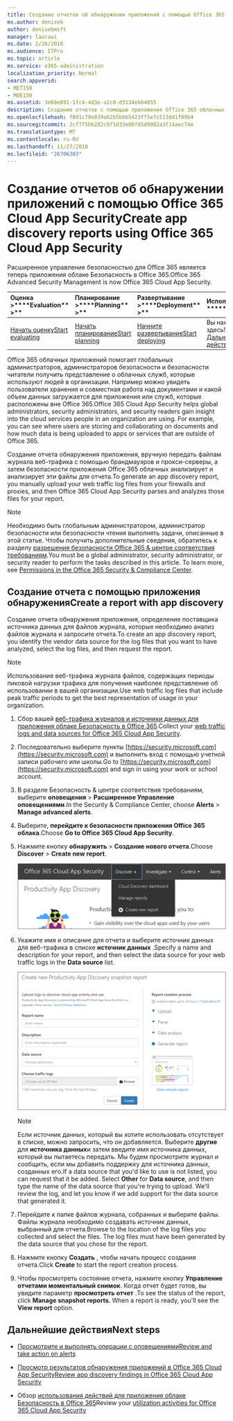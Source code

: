 ```yaml
---
title: Создание отчетов об обнаружении приложений с помощью Office 365 Cloud App Security
ms.author: deniseb
author: denisebmsft
manager: laurawi
ms.date: 2/26/2018
ms.audience: ITPro
ms.topic: article
ms.service: o365-administration
localization_priority: Normal
search.appverid:
- MET150
- MOE150
ms.assetid: 3e68e691-1fc4-4d3e-a2c0-d3134eb64055
description: Создание отчетов с помощью приложения Office 365 облачных безопасности, которая позволяет понять, как пользователи в вашей организации с помощью Office 365 и другие приложения.
ms.openlocfilehash: f801c70e839a62b5bbb5423ff5e7c513dd1f09b4
ms.sourcegitcommit: 2cf7f5bb282c971d33e00f65d9982a3f14aec74e
ms.translationtype: MT
ms.contentlocale: ru-RU
ms.lasthandoff: 11/27/2018
ms.locfileid: "26706303"
---
```

# <a name="create-app-discovery-reports-using-office-365-cloud-app-security"></a><span data-ttu-id="9e347-103">Создание отчетов об обнаружении приложений с помощью Office 365 Cloud App Security</span><span class="sxs-lookup"><span data-stu-id="9e347-103">Create app discovery reports using Office 365 Cloud App Security</span></span>

<span data-ttu-id="9e347-104">Расширенное управление безопасностью для Office 365 является теперь приложения облаке Безопасность в Office 365.</span><span class="sxs-lookup"><span data-stu-id="9e347-104">Office 365 Advanced Security Management is now Office 365 Cloud App Security.</span></span>
  
|<span data-ttu-id="9e347-105">Оценка **\>**</span><span class="sxs-lookup"><span data-stu-id="9e347-105">\*\*\*\*Evaluation\*\* \>\*\*</span></span>|<span data-ttu-id="9e347-106">Планирование **\>**</span><span class="sxs-lookup"><span data-stu-id="9e347-106">\*\*\*\*Planning\*\* \>\*\*</span></span>|<span data-ttu-id="9e347-107">Развертывание **\>**</span><span class="sxs-lookup"><span data-stu-id="9e347-107">\*\*\*\*Deployment\*\* \>\*\*</span></span>|<span data-ttu-id="9e347-108">Использование \*\*\*</span><span class="sxs-lookup"><span data-stu-id="9e347-108">\*\*\*\*Utilization\*\*\*\*</span></span>|
|:-----|:-----|:-----|:-----|
|[<span data-ttu-id="9e347-109">Начать оценку</span><span class="sxs-lookup"><span data-stu-id="9e347-109">Start evaluating</span></span>](office-365-cas-overview.md) <br/> |[<span data-ttu-id="9e347-110">Начать планирование</span><span class="sxs-lookup"><span data-stu-id="9e347-110">Start planning</span></span>](get-ready-for-office-365-cas.md) <br/> |[<span data-ttu-id="9e347-111">Начните развертывание</span><span class="sxs-lookup"><span data-stu-id="9e347-111">Start deploying</span></span>](turn-on-office-365-cas.md) <br/> |<span data-ttu-id="9e347-112">Вы находитесь здесь!</span><span class="sxs-lookup"><span data-stu-id="9e347-112">You are here!</span></span>  <br/> [<span data-ttu-id="9e347-113">Дальнейшие действия</span><span class="sxs-lookup"><span data-stu-id="9e347-113">Next steps</span></span>](#next-steps) <br/> |
   
<span data-ttu-id="9e347-p101">Office 365 облачных приложений помогает глобальных администраторов, администраторов безопасности и безопасности читатели получить представление о облачных служб, которые используют людей в организации. Например можно увидеть пользователи хранения и совместная работа над документами и какой объем данных загружается для приложения или служб, которые расположены вне Office 365.</span><span class="sxs-lookup"><span data-stu-id="9e347-p101">Office 365 Cloud App Security helps global administrators, security administrators, and security readers gain insight into the cloud services people in an organization are using. For example, you can see where users are storing and collaborating on documents and how much data is being uploaded to apps or services that are outside of Office 365.</span></span>
  
<span data-ttu-id="9e347-116">Создание отчета обнаружения приложения, вручную передать файлам журнала веб-трафика с помощью брандмауэров и прокси-серверы, а затем безопасности приложения Office 365 облачных анализирует и анализирует эти файлы для отчета.</span><span class="sxs-lookup"><span data-stu-id="9e347-116">To generate an app discovery report, you manually upload your web traffic log files from your firewalls and proxies, and then Office 365 Cloud App Security parses and analyzes those files for your report.</span></span>
  
> [!NOTE]
> <span data-ttu-id="9e347-p102">Необходимо быть глобальным администратором, администратор безопасности или безопасности чтения выполнять задачи, описанные в этой статье. Чтобы получить дополнительные сведения, обратитесь к разделу [разрешения безопасности Office 365 &amp; центре соответствия требованиям](permissions-in-the-security-and-compliance-center.md).</span><span class="sxs-lookup"><span data-stu-id="9e347-p102">You must be a global administrator, security administrator, or security reader to perform the tasks described in this article. To learn more, see [Permissions in the Office 365 Security &amp; Compliance Center](permissions-in-the-security-and-compliance-center.md).</span></span> 
  
## <a name="create-a-report-with-app-discovery"></a><span data-ttu-id="9e347-119">Создание отчета с помощью приложения обнаружения</span><span class="sxs-lookup"><span data-stu-id="9e347-119">Create a report with app discovery</span></span>

<span data-ttu-id="9e347-120">Создание отчета обнаружения приложения, определение поставщика источника данных для файлов журнала, которые необходимо анализ файлов журнала и запросите отчета.</span><span class="sxs-lookup"><span data-stu-id="9e347-120">To create an app discovery report, you identify the vendor data source for the log files that you want to have analyzed, select the log files, and then request the report.</span></span>
  
> [!NOTE]
> <span data-ttu-id="9e347-121">Использование веб-трафика журнала файлов, содержащих периоды пиковой нагрузки трафика для получения наиболее представление об использовании в вашей организации.</span><span class="sxs-lookup"><span data-stu-id="9e347-121">Use web traffic log files that include peak traffic periods to get the best representation of usage in your organization.</span></span> 
  
1. <span data-ttu-id="9e347-122">Сбор вашей [веб-трафика журналов и источники данных для приложения облаке Безопасность в Office 365](web-traffic-logs-and-data-sources-for-ocas.md).</span><span class="sxs-lookup"><span data-stu-id="9e347-122">Collect your [web traffic logs and data sources for Office 365 Cloud App Security](web-traffic-logs-and-data-sources-for-ocas.md).</span></span>
    
2. <span data-ttu-id="9e347-123">Последовательно выберите пункты [https://security.microsoft.com](https://security.microsoft.com) и выполнить вход с помощью учетной записи рабочего или школы.</span><span class="sxs-lookup"><span data-stu-id="9e347-123">Go to [https://security.microsoft.com](https://security.microsoft.com) and sign in using your work or school account.</span></span> 
    
3. <span data-ttu-id="9e347-124">В разделе Безопасность &amp; центре соответствия требованиям, выберите **оповещения** \> **Расширенное Управление оповещениями**.</span><span class="sxs-lookup"><span data-stu-id="9e347-124">In the Security &amp; Compliance Center, choose **Alerts** \> **Manage advanced alerts**.</span></span>
    
4. <span data-ttu-id="9e347-125">Выберите, **перейдите к безопасности приложения Office 365 облака**.</span><span class="sxs-lookup"><span data-stu-id="9e347-125">Choose **Go to Office 365 Cloud App Security**.</span></span>
    
5. <span data-ttu-id="9e347-126">Нажмите кнопку **обнаружить** \> **Создание нового отчета**.</span><span class="sxs-lookup"><span data-stu-id="9e347-126">Choose **Discover** \> **Create new report**.</span></span>
    
    ![На портале Office 365 CAS выберите обнаружения](media/73b5299f-94b5-49dd-a00f-154d188eb2c5.png)
  
6. <span data-ttu-id="9e347-128">Укажите имя и описание для отчета и выберите источник данных для веб-трафика в списке **источник данных** .</span><span class="sxs-lookup"><span data-stu-id="9e347-128">Specify a name and description for your report, and then select the data source for your web traffic logs in the **Data source** list.</span></span> 
    
    ![В O365 сервера клиентского доступа, нажмите кнопку обнаружить \> создать новый отчет](media/22e660f0-5eb2-49fa-9fea-f88a5809a07b.png)
  
    > [!NOTE]
    > <span data-ttu-id="9e347-p103">Если источник данных, который вы хотите использовать отсутствует в списке, можно запросить, что он добавляется. Выберите **другие** для **источника данных**и затем введите имя источника данных, который вы пытаетесь передать. Мы будем просмотрите журнал и сообщить, если мы добавить поддержку для источника данных, созданных его.</span><span class="sxs-lookup"><span data-stu-id="9e347-p103">If a data source that you'd like to use is not listed, you can request that it be added. Select **Other** for **Data source**, and then type the name of the data source that you're trying to upload. We'll review the log, and let you know if we add support for the data source that generated it.</span></span> 
  
7. <span data-ttu-id="9e347-p104">Перейдите к папке файлов журнала, собранных и выберите файлы. Файлы журнала необходимо создавать источник данных, выбранный для отчета.</span><span class="sxs-lookup"><span data-stu-id="9e347-p104">Browse to the location of the log files you collected and select the files. The log files must have been generated by the data source that you chose for the report.</span></span>
    
8. <span data-ttu-id="9e347-135">Нажмите кнопку **Создать** , чтобы начать процесс создания отчета.</span><span class="sxs-lookup"><span data-stu-id="9e347-135">Click **Create** to start the report creation process.</span></span> 
    
9. <span data-ttu-id="9e347-p105">Чтобы просмотреть состояние отчета, нажмите кнопку **Управление отчетами моментальный снимок**. Когда отчет будет готов, вы увидите параметр **просмотреть отчет** .</span><span class="sxs-lookup"><span data-stu-id="9e347-p105">To see the status of the report, click **Manage snapshot reports**. When a report is ready, you'll see the **View report** option.</span></span> 
    
## <a name="next-steps"></a><span data-ttu-id="9e347-138">Дальнейшие действия</span><span class="sxs-lookup"><span data-stu-id="9e347-138">Next steps</span></span>

- [<span data-ttu-id="9e347-139">Просмотрите и выполнять операции с оповещениями</span><span class="sxs-lookup"><span data-stu-id="9e347-139">Review and take action on alerts</span></span>](review-office-365-cas-alerts.md)
    
- [<span data-ttu-id="9e347-140">Просмотр результатов обнаружения приложений в Office 365 Cloud App Security</span><span class="sxs-lookup"><span data-stu-id="9e347-140">Review app discovery findings in Office 365 Cloud App Security</span></span>](review-app-discovery-findings-in-ocas.md)
    
- <span data-ttu-id="9e347-141">Обзор [использования действий для приложения облаке Безопасность в Office 365](utilization-activities-for-ocas.md)</span><span class="sxs-lookup"><span data-stu-id="9e347-141">Review your [utilization activities for Office 365 Cloud App Security](utilization-activities-for-ocas.md)</span></span>
    

